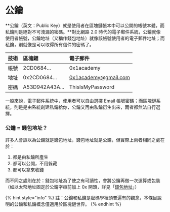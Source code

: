 # 公鑰

**公鑰（英文：Public Key）就是使用者在區塊鏈帳本中可以公開的帳號本體，而私鑰則是絕對不可洩漏的密碼。**對比網路 2.0 時代的電子郵件系統，公鑰就像使用者帳號，公鑰地址（又稱作錢包地址）就像該帳號使用者的電子郵件地址；而私鑰，則就像是可以取得所有信件的密碼了。

| 技術 | 區塊鏈 | 電子郵件 |
| :--- | :--- | :--- |
| 帳號 | 2CD0684... | 0x1academy |
| 地址 | 0x2CD0684... | 0x1academy@gmail.com |
| 密碼 | A53D942A43A... | ThisIsMyPassword |

一般來說，電子郵件系統中，使用者可以自由選擇 Email 帳號密碼；而區塊鏈系統，則是是由系統創建私鑰給你，公鑰又再由私鑰衍生出來，兩者都無法自行選擇。

### 公鑰 = 錢包地址？

許多人會誤以為公鑰就是錢包地址，錢包地址就是公鑰，但實際上兩者相同之處在於：

1. 都是由私鑰所產生
2. 都可以公開，不用躲藏
3. 都可以拿來收錢

而不同之處則在於：錢包地址為了使之有可讀性，會將公鑰再做一次運算或包裝（如以太幣地址固定於公鑰字串前加上 0x 開頭，詳見「[錢包地址](bao-di-zhi.md)」）

{% hint style="info" %}
註：公鑰和私鑰是密碼學裡頭普遍有的觀念，本條目說明的公鑰和私鑰概念僅適用於區塊鏈世界。
{% endhint %}

